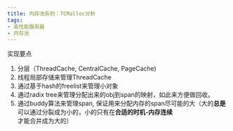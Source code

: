 ```yaml
---
title: 内存池系列｜TCMalloc分析
tags: 
- 高性能服务器
- 内存池
---
```


实现要点

1. 分层（ThreadCache, CentralCache, PageCache)
2. 线程局部存储来管理ThreadCache
3. 通过基于hash的freelist来管理小对象
4. 通过radix tree来管理分配出来的obj到span的映射，如此来方便做回收。
5. 通过buddy算法来管理span, 保证用来分配内存的span尽可能的大（大的**总是**可以通过分裂成为小的，小的只有在**合适的时机-内存连续**才能合并成为大的）
